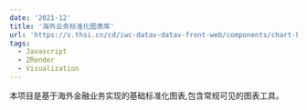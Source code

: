 ```yaml
---
date: '2021-12'
title: '海外业务标准化图表库'
url: 'https://s.thsi.cn/cd/iwc-datav-datav-front-web/components/chart-kit/demo/light.html'
tags:
  - Javascript
  - ZRender
  - Visualization
---
```


本项目是基于海外金融业务实现的基础标准化图表,包含常规可见的图表工具。
